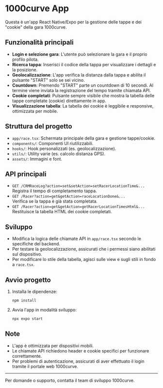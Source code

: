 # 1000curve App

Questa è un'app React Native/Expo per la gestione delle tappe e dei "cookie" della gara 1000curve.

## Funzionalità principali

- **Login e selezione gara**: L'utente può selezionare la gara e il proprio profilo pilota.
- **Ricerca tappa**: Inserisci il codice della tappa per visualizzare i dettagli e la posizione.
- **Geolocalizzazione**: L'app verifica la distanza dalla tappa e abilita il pulsante "START" solo se sei vicino.
- **Countdown**: Premendo "START" parte un countdown di 10 secondi. Al termine viene inviata la registrazione del tempo tramite chiamata API.
- **Cookie completati**: Pulsante sempre visibile che mostra la tabella delle tappe completate (cookie) direttamente in app.
- **Visualizzazione tabella**: La tabella dei cookie è leggibile e responsive, ottimizzata per mobile.

## Struttura del progetto

- `app/race.tsx`: Schermata principale della gara e gestione tappe/cookie.
- `components/`: Componenti UI riutilizzabili.
- `hooks/`: Hook personalizzati (es. geolocalizzazione).
- `utils/`: Utility varie (es. calcolo distanza GPS).
- `assets/`: Immagini e font.

## API principali

- `GET /CRMRaceLog?action=set&setAction=setRacerLocationTime&...`  
  Registra il tempo di completamento tappa.
- `GET /Racer?action=get&getAction=raceLocationDone&...`  
  Verifica se la tappa è già stata completata.
- `GET /Racer?action=get&getAction=getRacerLocationTimesHtml&...`  
  Restituisce la tabella HTML dei cookie completati.

## Sviluppo

- Modifica la logica delle chiamate API in `app/race.tsx` secondo le specifiche del backend.
- Per testare la geolocalizzazione, assicurati che i permessi siano abilitati sul dispositivo.
- Per modificare lo stile della tabella, agisci sulle view e sugli stili in fondo a `race.tsx`.

## Avvio progetto

1. Installa le dipendenze:
   ```sh
   npm install
   ```
2. Avvia l'app in modalità sviluppo:
   ```sh
   npx expo start
   ```

## Note

- L'app è ottimizzata per dispositivi mobili.
- Le chiamate API richiedono header e cookie specifici per funzionare correttamente.
- Per problemi di autenticazione, assicurati di aver effettuato il login tramite il portale web 1000curve.

---

Per domande o supporto, contatta il team di sviluppo 1000curve.
